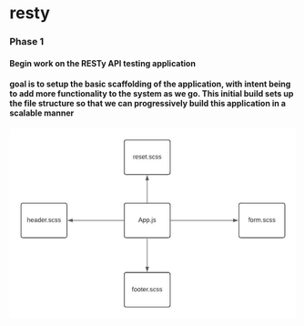 # resty

### Phase 1
#### Begin work on the RESTy API testing application
#### goal is to setup the basic scaffolding of the application, with intent being to add more functionality to the system as we go. This initial build sets up the file structure so that we can progressively build this application in a scalable manner

![image](./asset/phase1.jpeg)
